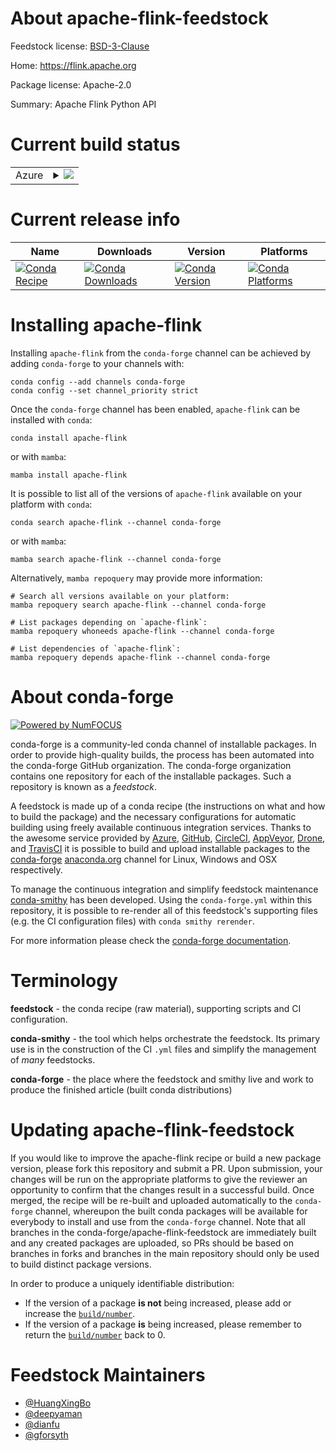 About apache-flink-feedstock
============================

Feedstock license: [BSD-3-Clause](https://github.com/conda-forge/apache-flink-feedstock/blob/main/LICENSE.txt)

Home: https://flink.apache.org

Package license: Apache-2.0

Summary: Apache Flink Python API

Current build status
====================


<table>
    
  <tr>
    <td>Azure</td>
    <td>
      <details>
        <summary>
          <a href="https://dev.azure.com/conda-forge/feedstock-builds/_build/latest?definitionId=21107&branchName=main">
            <img src="https://dev.azure.com/conda-forge/feedstock-builds/_apis/build/status/apache-flink-feedstock?branchName=main">
          </a>
        </summary>
        <table>
          <thead><tr><th>Variant</th><th>Status</th></tr></thead>
          <tbody><tr>
              <td>linux_64_python3.10.____cpython</td>
              <td>
                <a href="https://dev.azure.com/conda-forge/feedstock-builds/_build/latest?definitionId=21107&branchName=main">
                  <img src="https://dev.azure.com/conda-forge/feedstock-builds/_apis/build/status/apache-flink-feedstock?branchName=main&jobName=linux&configuration=linux%20linux_64_python3.10.____cpython" alt="variant">
                </a>
              </td>
            </tr><tr>
              <td>linux_64_python3.11.____cpython</td>
              <td>
                <a href="https://dev.azure.com/conda-forge/feedstock-builds/_build/latest?definitionId=21107&branchName=main">
                  <img src="https://dev.azure.com/conda-forge/feedstock-builds/_apis/build/status/apache-flink-feedstock?branchName=main&jobName=linux&configuration=linux%20linux_64_python3.11.____cpython" alt="variant">
                </a>
              </td>
            </tr><tr>
              <td>linux_64_python3.8.____cpython</td>
              <td>
                <a href="https://dev.azure.com/conda-forge/feedstock-builds/_build/latest?definitionId=21107&branchName=main">
                  <img src="https://dev.azure.com/conda-forge/feedstock-builds/_apis/build/status/apache-flink-feedstock?branchName=main&jobName=linux&configuration=linux%20linux_64_python3.8.____cpython" alt="variant">
                </a>
              </td>
            </tr><tr>
              <td>linux_64_python3.9.____cpython</td>
              <td>
                <a href="https://dev.azure.com/conda-forge/feedstock-builds/_build/latest?definitionId=21107&branchName=main">
                  <img src="https://dev.azure.com/conda-forge/feedstock-builds/_apis/build/status/apache-flink-feedstock?branchName=main&jobName=linux&configuration=linux%20linux_64_python3.9.____cpython" alt="variant">
                </a>
              </td>
            </tr><tr>
              <td>osx_64_python3.10.____cpython</td>
              <td>
                <a href="https://dev.azure.com/conda-forge/feedstock-builds/_build/latest?definitionId=21107&branchName=main">
                  <img src="https://dev.azure.com/conda-forge/feedstock-builds/_apis/build/status/apache-flink-feedstock?branchName=main&jobName=osx&configuration=osx%20osx_64_python3.10.____cpython" alt="variant">
                </a>
              </td>
            </tr><tr>
              <td>osx_64_python3.11.____cpython</td>
              <td>
                <a href="https://dev.azure.com/conda-forge/feedstock-builds/_build/latest?definitionId=21107&branchName=main">
                  <img src="https://dev.azure.com/conda-forge/feedstock-builds/_apis/build/status/apache-flink-feedstock?branchName=main&jobName=osx&configuration=osx%20osx_64_python3.11.____cpython" alt="variant">
                </a>
              </td>
            </tr><tr>
              <td>osx_64_python3.8.____cpython</td>
              <td>
                <a href="https://dev.azure.com/conda-forge/feedstock-builds/_build/latest?definitionId=21107&branchName=main">
                  <img src="https://dev.azure.com/conda-forge/feedstock-builds/_apis/build/status/apache-flink-feedstock?branchName=main&jobName=osx&configuration=osx%20osx_64_python3.8.____cpython" alt="variant">
                </a>
              </td>
            </tr><tr>
              <td>osx_64_python3.9.____cpython</td>
              <td>
                <a href="https://dev.azure.com/conda-forge/feedstock-builds/_build/latest?definitionId=21107&branchName=main">
                  <img src="https://dev.azure.com/conda-forge/feedstock-builds/_apis/build/status/apache-flink-feedstock?branchName=main&jobName=osx&configuration=osx%20osx_64_python3.9.____cpython" alt="variant">
                </a>
              </td>
            </tr>
          </tbody>
        </table>
      </details>
    </td>
  </tr>
</table>

Current release info
====================

| Name | Downloads | Version | Platforms |
| --- | --- | --- | --- |
| [![Conda Recipe](https://img.shields.io/badge/recipe-apache--flink-green.svg)](https://anaconda.org/conda-forge/apache-flink) | [![Conda Downloads](https://img.shields.io/conda/dn/conda-forge/apache-flink.svg)](https://anaconda.org/conda-forge/apache-flink) | [![Conda Version](https://img.shields.io/conda/vn/conda-forge/apache-flink.svg)](https://anaconda.org/conda-forge/apache-flink) | [![Conda Platforms](https://img.shields.io/conda/pn/conda-forge/apache-flink.svg)](https://anaconda.org/conda-forge/apache-flink) |

Installing apache-flink
=======================

Installing `apache-flink` from the `conda-forge` channel can be achieved by adding `conda-forge` to your channels with:

```
conda config --add channels conda-forge
conda config --set channel_priority strict
```

Once the `conda-forge` channel has been enabled, `apache-flink` can be installed with `conda`:

```
conda install apache-flink
```

or with `mamba`:

```
mamba install apache-flink
```

It is possible to list all of the versions of `apache-flink` available on your platform with `conda`:

```
conda search apache-flink --channel conda-forge
```

or with `mamba`:

```
mamba search apache-flink --channel conda-forge
```

Alternatively, `mamba repoquery` may provide more information:

```
# Search all versions available on your platform:
mamba repoquery search apache-flink --channel conda-forge

# List packages depending on `apache-flink`:
mamba repoquery whoneeds apache-flink --channel conda-forge

# List dependencies of `apache-flink`:
mamba repoquery depends apache-flink --channel conda-forge
```


About conda-forge
=================

[![Powered by
NumFOCUS](https://img.shields.io/badge/powered%20by-NumFOCUS-orange.svg?style=flat&colorA=E1523D&colorB=007D8A)](https://numfocus.org)

conda-forge is a community-led conda channel of installable packages.
In order to provide high-quality builds, the process has been automated into the
conda-forge GitHub organization. The conda-forge organization contains one repository
for each of the installable packages. Such a repository is known as a *feedstock*.

A feedstock is made up of a conda recipe (the instructions on what and how to build
the package) and the necessary configurations for automatic building using freely
available continuous integration services. Thanks to the awesome service provided by
[Azure](https://azure.microsoft.com/en-us/services/devops/), [GitHub](https://github.com/),
[CircleCI](https://circleci.com/), [AppVeyor](https://www.appveyor.com/),
[Drone](https://cloud.drone.io/welcome), and [TravisCI](https://travis-ci.com/)
it is possible to build and upload installable packages to the
[conda-forge](https://anaconda.org/conda-forge) [anaconda.org](https://anaconda.org/)
channel for Linux, Windows and OSX respectively.

To manage the continuous integration and simplify feedstock maintenance
[conda-smithy](https://github.com/conda-forge/conda-smithy) has been developed.
Using the ``conda-forge.yml`` within this repository, it is possible to re-render all of
this feedstock's supporting files (e.g. the CI configuration files) with ``conda smithy rerender``.

For more information please check the [conda-forge documentation](https://conda-forge.org/docs/).

Terminology
===========

**feedstock** - the conda recipe (raw material), supporting scripts and CI configuration.

**conda-smithy** - the tool which helps orchestrate the feedstock.
                   Its primary use is in the construction of the CI ``.yml`` files
                   and simplify the management of *many* feedstocks.

**conda-forge** - the place where the feedstock and smithy live and work to
                  produce the finished article (built conda distributions)


Updating apache-flink-feedstock
===============================

If you would like to improve the apache-flink recipe or build a new
package version, please fork this repository and submit a PR. Upon submission,
your changes will be run on the appropriate platforms to give the reviewer an
opportunity to confirm that the changes result in a successful build. Once
merged, the recipe will be re-built and uploaded automatically to the
`conda-forge` channel, whereupon the built conda packages will be available for
everybody to install and use from the `conda-forge` channel.
Note that all branches in the conda-forge/apache-flink-feedstock are
immediately built and any created packages are uploaded, so PRs should be based
on branches in forks and branches in the main repository should only be used to
build distinct package versions.

In order to produce a uniquely identifiable distribution:
 * If the version of a package **is not** being increased, please add or increase
   the [``build/number``](https://docs.conda.io/projects/conda-build/en/latest/resources/define-metadata.html#build-number-and-string).
 * If the version of a package **is** being increased, please remember to return
   the [``build/number``](https://docs.conda.io/projects/conda-build/en/latest/resources/define-metadata.html#build-number-and-string)
   back to 0.

Feedstock Maintainers
=====================

* [@HuangXingBo](https://github.com/HuangXingBo/)
* [@deepyaman](https://github.com/deepyaman/)
* [@dianfu](https://github.com/dianfu/)
* [@gforsyth](https://github.com/gforsyth/)

